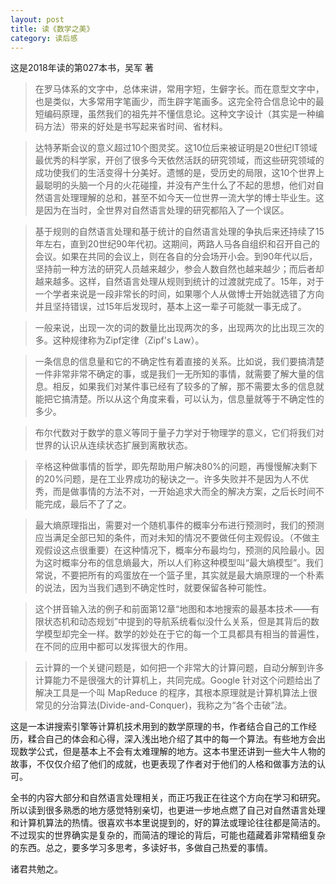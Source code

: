 ```yaml
---
layout: post
title: 读《数学之美》
category: 读后感
---
```

这是2018年读的第027本书，吴军 著

>在罗马体系的文字中，总体来讲，常用字短，生僻字长。而在意型文字中，也是类似，大多常用字笔画少，而生辟字笔画多。这完全符合信息论中的最短编码原理，虽然我们的祖先并不懂信息论。这种文字设计（其实是一种编码方法）带来的好处是书写起来省时间、省材料。

>达特茅斯会议的意义超过10个图灵奖。这10位后来被证明是20世纪IT领域最优秀的科学家，开创了很多今天依然活跃的研究领域，而这些研究领域的成功使我们的生活变得十分美好。遗憾的是，受历史的局限，这10个世界上最聪明的头脑一个月的火花碰撞，并没有产生什么了不起的思想，他们对自然语言处理理解的总和，甚至不如今天一位世界一流大学的博士毕业生。这是因为在当时，全世界对自然语言处理的研究都陷入了一个误区。

>基于规则的自然语言处理和基于统计的自然语言处理的争执后来还持续了15年左右，直到20世纪90年代初。这期间，两路人马各自组织和召开自己的会议。如果在共同的会议上，则在各自的分会场开小会。到90年代以后，坚持前一种方法的研究人员越来越少，参会人数自然也越来越少；而后者却越来越多。这样，自然语言处理从规则到统计的过渡就完成了。15年，对于一个学者来说是一段非常长的时间，如果哪个人从做博士开始就选错了方向并且坚持错误，过15年后发现时，基本上这一辈子可能就一事无成了。

>一般来说，出现一次的词的数量比出现两次的多，出现两次的比出现三次的多。这种规律称为Zipf定律（Zipf's Law）。

>一条信息的信息量和它的不确定性有着直接的关系。比如说，我们要搞清楚一件非常非常不确定的事，或是我们一无所知的事情，就需要了解大量的信息。相反，如果我们对某件事已经有了较多的了解，那不需要太多的信息就能把它搞清楚。所以从这个角度来看，可以认为，信息量就等于不确定性的多少。

>布尔代数对于数学的意义等同于量子力学对于物理学的意义，它们将我们对世界的认识从连续状态扩展到离散状态。

>辛格这种做事情的哲学，即先帮助用户解决80%的问题，再慢慢解决剩下的20%问题，是在工业界成功的秘诀之一。许多失败并不是因为人不优秀，而是做事情的方法不对，一开始追求大而全的解决方案，之后长时间不能完成，最后不了了之。

>最大熵原理指出，需要对一个随机事件的概率分布进行预测时，我们的预测应当满足全部已知的条件，而对未知的情况不要做任何主观假设。（不做主观假设这点很重要）在这种情况下，概率分布最均匀，预测的风险最小。因为这时概率分布的信息熵最大，所以人们称这种模型叫“最大熵模型”。我们常说，不要把所有的鸡蛋放在一个篮子里，其实就是最大熵原理的一个朴素的说法，因为当我们遇到不确定性时，就要保留各种可能性。

>这个拼音输入法的例子和前面第12章“地图和本地搜索的最基本技术——有限状态机和动态规划”中提到的导航系统看似没什么关系，但是其背后的数学模型却完全一样。数学的妙处在于它的每一个工具都具有相当的普遍性，在不同的应用中都可以发挥很大的作用。

>云计算的一个关键问题是，如何把一个非常大的计算问题，自动分解到许多计算能力不是很强大的计算机上，共同完成。Google 针对这个问题给出了解决工具是一个叫 MapReduce 的程序，其根本原理就是计算机算法上很常见的分治算法(Divide-and-Conquer)，我称之为“各个击破”法。

这是一本讲搜索引擎等计算机技术用到的数学原理的书，作者结合自己的工作经历，糅合自己的体会和心得，深入浅出地介绍了其中的每一个算法。有些地方会出现数学公式，但是基本上不会有太难理解的地方。这本书里还讲到一些大牛人物的故事，不仅仅介绍了他们的成就，也更表现了作者对于他们的人格和做事方法的认可。

全书的内容大部分和自然语言处理相关，而正巧我正在往这个方向在学习和研究。所以读到很多熟悉的地方感觉特别亲切，也更进一步地点燃了自己对自然语言处理和计算机算法的热情。很喜欢书本里说提到的，好的算法或理论往往都是简洁的。不过现实的世界确实是复杂的，而简洁的理论的背后，可能也蕴藏着非常精细复杂的东西。总之，要多学习多思考，多读好书，多做自己热爱的事情。

诸君共勉之。